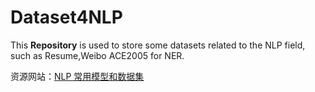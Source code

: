 # Dataset4NLP
This  **Repository** is used to store some datasets related to the NLP field, such as Resume,Weibo ACE2005 for NER.

资源网站：[NLP 常用模型和数据集](https://sunyancn.github.io/post/28052.html)

